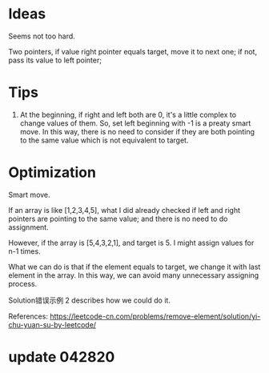 # Ideas

Seems not too hard.

Two pointers, if value right pointer equals target, move it to next one; if not, pass its value to left pointer;

# Tips

1. At the beginning, if right and left both are 0, it's a little complex to change values of them. So, set left beginning with -1 is a preaty smart move. In this way, there is no need to consider if they are both pointing to the same value which is not equivalent to target.

# Optimization

Smart move. 

If an array is like [1,2,3,4,5], what I did already checked if left and right pointers are pointing to the same value; and there is no need to do assignment.

However, if the array is [5,4,3,2,1], and target is 5. I might assign values for n-1 times.

What we can do is that if the element equals to target, we change it with last element in the array. In this way, we can avoid many unnecessary assigning process. 

Solution错误示例 2 describes how we could do it. 

References: https://leetcode-cn.com/problems/remove-element/solution/yi-chu-yuan-su-by-leetcode/

# update 042820


